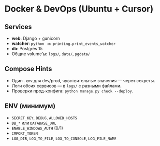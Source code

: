 # Docker & DevOps (Ubuntu + Cursor)

## Services
- **web**: Django + gunicorn
- **watcher**: `python -m printing.print_events_watcher`
- **db**: Postgres 15
- Общие volume'ы: `logs/`, `data/`, `pgdata/`

## Compose Hints
- Один `.env` для dev/prod, чувствительные значения — через секреты.
- Логи обоих сервисов — в `logs/` с разными файлами.
- Проверки прод-конфига: `python manage.py check --deploy`.

## ENV (минимум)
- `SECRET_KEY`, `DEBUG`, `ALLOWED_HOSTS`
- `DB_*` или `DATABASE_URL`
- `ENABLE_WINDOWS_AUTH` (0/1)
- `IMPORT_TOKEN`
- `LOG_DIR`, `LOG_TO_FILE`, `LOG_TO_CONSOLE`, `LOG_FILE_NAME`

